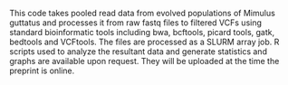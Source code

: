 This code takes pooled read data from evolved populations of Mimulus guttatus and processes it from raw fastq files to filtered VCFs using standard bioinformatic tools including bwa, bcftools, picard tools, gatk, bedtools and VCFtools. The files are processed as a SLURM array job. R scripts used to analyze the resultant data and generate statistics and graphs are available upon request. They will be uploaded at the time the preprint is online. 
